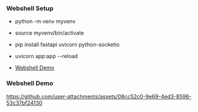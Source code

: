 ### Webshell Setup

- python -m venv myvenv
- source myvenv/bin/activate
- pip install fastapi uvicorn python-socketio
- uvicorn app:app --reload

- <a href="https://github.com/anpa6841/webshell/blob/master/webshell.mov">Webshell Demo</a>

### Webshell Demo

https://github.com/user-attachments/assets/08cc52c0-9e69-4ed3-8596-53c37bf24130

